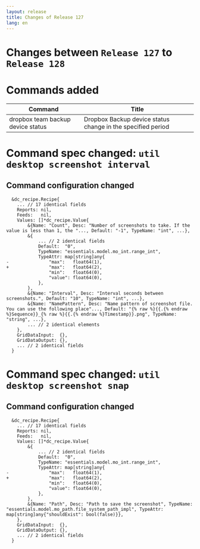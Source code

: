 ```yaml
---
layout: release
title: Changes of Release 127
lang: en
---
```


# Changes between `Release 127` to `Release 128`

# Commands added


| Command                           | Title                                                       |
|-----------------------------------|-------------------------------------------------------------|
| dropbox team backup device status | Dropbox Backup device status change in the specified period |



# Command spec changed: `util desktop screenshot interval`



## Command configuration changed


```
  &dc_recipe.Recipe{
  	... // 17 identical fields
  	Reports: nil,
  	Feeds:   nil,
  	Values: []*dc_recipe.Value{
  		&{Name: "Count", Desc: "Number of screenshots to take. If the value is less than 1, the "..., Default: "-1", TypeName: "int", ...},
  		&{
  			... // 2 identical fields
  			Default:  "0",
  			TypeName: "essentials.model.mo_int.range_int",
  			TypeAttr: map[string]any{
- 				"max":   float64(1),
+ 				"max":   float64(2),
  				"min":   float64(0),
  				"value": float64(0),
  			},
  		},
  		&{Name: "Interval", Desc: "Interval seconds between screenshots.", Default: "10", TypeName: "int", ...},
  		&{Name: "NamePattern", Desc: "Name pattern of screenshot file. You can use the following place"..., Default: "{% raw %}{{.{% endraw %}Sequence}}_{% raw %}{{.{% endraw %}Timestamp}}.png", TypeName: "string", ...},
  		... // 2 identical elements
  	},
  	GridDataInput:  {},
  	GridDataOutput: {},
  	... // 2 identical fields
  }
```
# Command spec changed: `util desktop screenshot snap`



## Command configuration changed


```
  &dc_recipe.Recipe{
  	... // 17 identical fields
  	Reports: nil,
  	Feeds:   nil,
  	Values: []*dc_recipe.Value{
  		&{
  			... // 2 identical fields
  			Default:  "0",
  			TypeName: "essentials.model.mo_int.range_int",
  			TypeAttr: map[string]any{
- 				"max":   float64(1),
+ 				"max":   float64(2),
  				"min":   float64(0),
  				"value": float64(0),
  			},
  		},
  		&{Name: "Path", Desc: "Path to save the screenshot", TypeName: "essentials.model.mo_path.file_system_path_impl", TypeAttr: map[string]any{"shouldExist": bool(false)}},
  	},
  	GridDataInput:  {},
  	GridDataOutput: {},
  	... // 2 identical fields
  }
```

